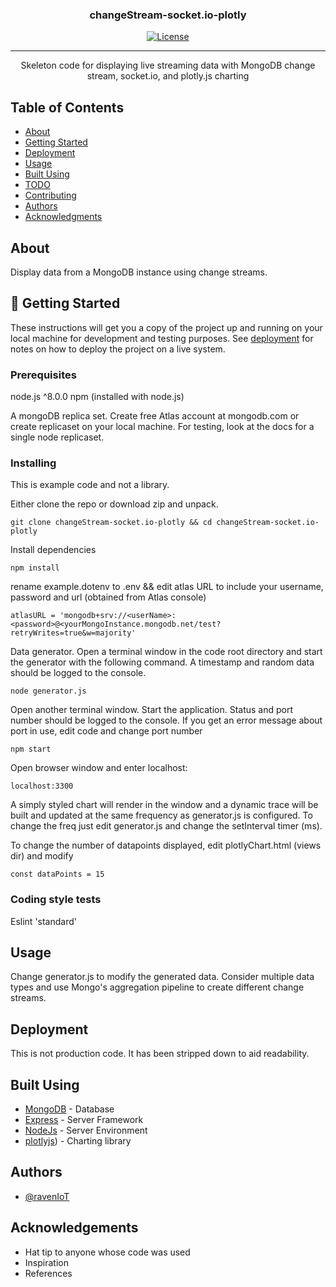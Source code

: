<h3 align="center">changeStream-socket.io-plotly</h3>

<div align="center">

[![License](https://img.shields.io/badge/license-MIT-blue.svg)](/LICENSE)

</div>

---

<p align="center"> Skeleton code for displaying live streaming data with MongoDB change stream, socket.io, and plotly.js charting
    <br> 
</p>

## Table of Contents

- [About](#about)
- [Getting Started](#getting_started)
- [Deployment](#deployment)
- [Usage](#usage)
- [Built Using](#built_using)
- [TODO](../TODO.md)
- [Contributing](../CONTRIBUTING.md)
- [Authors](#authors)
- [Acknowledgments](#acknowledgement)

## About <a name = "about"></a>

Display data from a MongoDB instance using change streams.

## 🏁 Getting Started <a name = "getting_started"></a>

These instructions will get you a copy of the project up and running on your local machine for development and testing purposes. See [deployment](#deployment) for notes on how to deploy the project on a live system.

### Prerequisites
node.js ^8.0.0
npm (installed with node.js)

A mongoDB replica set. Create free Atlas account at mongodb.com or create replicaset on your local machine. For testing, look at the docs for a single node replicaset.

### Installing

This is example code and not a library.

Either clone the repo or download zip and unpack.
```
git clone changeStream-socket.io-plotly && cd changeStream-socket.io-plotly
```

Install dependencies
```
npm install
```

rename example.dotenv to .env && edit atlas URL to include your username, password and url (obtained from Atlas console)
```
atlasURL = 'mongodb+srv://<userName>:<password>@<yourMongoInstance.mongodb.net/test?retryWrites=true&w=majority'
```

Data generator. Open a terminal window in the code root directory and start the generator with the following command. A timestamp and random data should be logged to the console.
```
node generator.js
```

Open another terminal window. Start the application. Status and port number should be logged to the console. If you get an error message about port in use, edit code and change port number
```
npm start
```

Open browser window and enter localhost:<port>
```
localhost:3300
```

A simply styled chart will render in the window and a dynamic trace will be built and updated at the same frequency as generator.js is configured. To change the freq just edit generator.js and change the setInterval timer (ms).

To change the number of datapoints displayed, edit plotlyChart.html (views dir) and modify
```
const dataPoints = 15
```

### Coding style tests

Eslint 'standard'

## Usage <a name="usage"></a>

Change generator.js to modify the generated data. Consider multiple data types and use Mongo's aggregation pipeline to create different change streams.

## Deployment <a name = "deployment"></a>

This is not production code. It has been stripped down to aid readability.

##  Built Using <a name = "built_using"></a>

- [MongoDB](https://www.mongodb.com/) - Database
- [Express](https://expressjs.com/) - Server Framework
- [NodeJs](https://nodejs.org/en/) - Server Environment
- [plotlyjs](https://plot.ly/javascript/)) - Charting library

## Authors <a name = "authors"></a>

- [@ravenIoT](https://github.com/ravenOSS)


## Acknowledgements <a name = "acknowledgement"></a>

- Hat tip to anyone whose code was used
- Inspiration
- References
